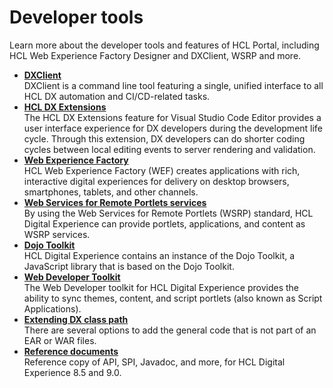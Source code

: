 # Developer tools

Learn more about the developer tools and features of HCL Portal, including HCL Web Experience Factory Designer and DXClient, WSRP and more.

-   **[DXClient](dxclient/index.md)**  
DXClient is a command line tool featuring a single, unified interface to all HCL DX automation and CI/CD-related tasks.
- **[HCL DX Extensions](hcl_dx_extensions/index.md)**  
The HCL DX Extensions feature for Visual Studio Code Editor provides a user interface experience for DX developers during the development life cycle. Through this extension, DX developers can do shorter coding cycles between local editing events to server rendering and validation.
-   **[Web Experience Factory](wef/index.md)**  
HCL Web Experience Factory (WEF) creates applications with rich, interactive digital experiences for delivery on desktop browsers, smartphones, tablets, and other channels.
-   **[Web Services for Remote Portlets services](wsrp/index.md)**  
By using the Web Services for Remote Portlets (WSRP) standard, HCL Digital Experience can provide portlets, applications, and content as WSRP services.
-   **[Dojo Toolkit](dojo/dojo_overview.md)**  
HCL Digital Experience contains an instance of the Dojo Toolkit, a JavaScript library that is based on the Dojo Toolkit.
-   **[Web Developer Toolkit](../integration/wab/index.md)**  
The Web Developer toolkit for HCL Digital Experience provides the ability to sync themes, content, and script portlets (also known as Script Applications).
-   **[Extending DX class path](ext_wp_classpath/ext_wp_classpath.md)**  
There are several options to add the general code that is not part of an EAR or WAR files.
-   **[Reference documents](reference_docs/reference_docs.md)**  
Reference copy of API, SPI, Javadoc, and more, for HCL Digital Experience 8.5 and 9.0.
